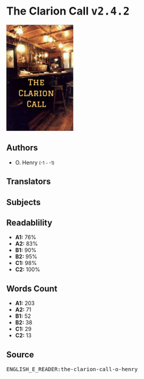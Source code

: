 # The Clarion Call <kbd>v2.4.2</kbd>

![](./cover.medium.jpg "")

## Authors


 - O. Henry <small>(-1 - -1)</small>

## Translators



## Subjects



## Readablility


 - **A1:** 76%
 - **A2:** 83%
 - **B1:** 90%
 - **B2:** 95%
 - **C1:** 98%
 - **C2:** 100%

## Words Count


 - **A1:** 203
 - **A2:** 71
 - **B1:** 52
 - **B2:** 38
 - **C1:** 29
 - **C2:** 13

## Source


<kbd>ENGLISH_E_READER:the-clarion-call-o-henry</kbd>
